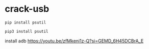 # crack-usb

```
pip install psutil
```
```
pip3 install psutil
```

install adb
https://youtu.be/zfMkeni1z-Q?si=GEMD_6H45DCBrA_E
